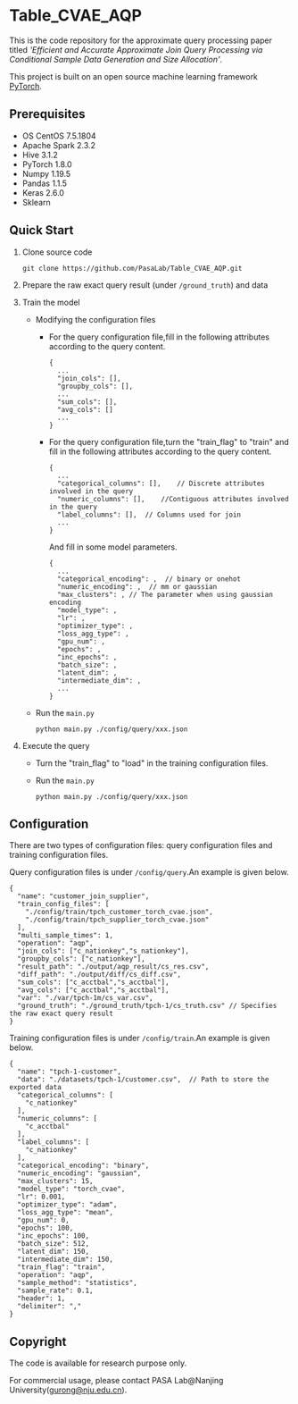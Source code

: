 # Table_CVAE_AQP

This is the code repository for the approximate query processing paper titled *'Efficient and Accurate Approximate Join Query Processing via Conditional Sample Data Generation and Size Allocation'*.

This project is built on an open source machine learning framework [PyTorch](https://pytorch.org/). 

## Prerequisites

* OS CentOS 7.5.1804
* Apache Spark 2.3.2
* Hive 3.1.2
* PyTorch 1.8.0
* Numpy 1.19.5
* Pandas 1.1.5
* Keras 2.6.0
* Sklearn

## Quick Start

1. Clone source code

    ```
    git clone https://github.com/PasaLab/Table_CVAE_AQP.git
    ```

2. Prepare the raw exact query result (under `/ground_truth`) and data

3. Train the model

    * Modifying the configuration files

        * For the query configuration file,fill in the following attributes according to the query content.

            ```
            {
              ...
              "join_cols": [],
              "groupby_cols": [], 
              ...
              "sum_cols": [],
              "avg_cols": []
              ...
            }
            ```

        * For the query configuration file,turn the "train_flag" to "train" and fill in the following attributes according to the query content.

            ```
            {
              ...
              "categorical_columns": [],	// Discrete attributes involved in the query
              "numeric_columns": [],	//Contiguous attributes involved in the query
              "label_columns": [],	// Columns used for join
              ...
            }
            ```

            And fill in some model parameters.

            ```
            {
              ...
              "categorical_encoding": ,  // binary or onehot
              "numeric_encoding": ,  // mm or gaussian
              "max_clusters": , // The parameter when using gaussian encoding
              "model_type": ,
              "lr": ,
              "optimizer_type": ,
              "loss_agg_type": ,
              "gpu_num": ,
              "epochs": ,
              "inc_epochs": , 
              "batch_size": ,
              "latent_dim": ,
              "intermediate_dim": ,
              ...
            }
            ```

    * Run the `main.py`

        ```shell
        python main.py ./config/query/xxx.json
        ```

4. Execute the query

    * Turn the "train_flag" to "load" in the training configuration files.

    * Run the `main.py`

        ```shell
        python main.py ./config/query/xxx.json
        ```

## Configuration

There are two types of configuration files: query configuration files and training configuration files.

Query configuration files is under `/config/query`.An example is given below.

```shell
{
  "name": "customer_join_supplier",
  "train_config_files": [
    "./config/train/tpch_customer_torch_cvae.json", 
    "./config/train/tpch_supplier_torch_cvae.json"
  ],
  "multi_sample_times": 1,
  "operation": "aqp",
  "join_cols": ["c_nationkey","s_nationkey"],
  "groupby_cols": ["c_nationkey"], 
  "result_path": "./output/aqp_result/cs_res.csv",
  "diff_path": "./output/diff/cs_diff.csv", 
  "sum_cols": ["c_acctbal","s_acctbal"],
  "avg_cols": ["c_acctbal","s_acctbal"],
  "var": "./var/tpch-1m/cs_var.csv",
  "ground_truth": "./ground_truth/tpch-1/cs_truth.csv" // Specifies the raw exact query result
}
```

Training configuration files  is under `/config/train`.An example is given below.

```shell
{
  "name": "tpch-1-customer", 
  "data": "./datasets/tpch-1/customer.csv",  // Path to store the exported data
  "categorical_columns": [
    "c_nationkey"
  ],
  "numeric_columns": [
    "c_acctbal"
  ],
  "label_columns": [ 
    "c_nationkey"
  ],
  "categorical_encoding": "binary",  
  "numeric_encoding": "gaussian", 
  "max_clusters": 15, 
  "model_type": "torch_cvae",
  "lr": 0.001,
  "optimizer_type": "adam",
  "loss_agg_type": "mean",
  "gpu_num": 0,
  "epochs": 100,
  "inc_epochs": 100, 
  "batch_size": 512,
  "latent_dim": 150,
  "intermediate_dim": 150,
  "train_flag": "train",  
  "operation": "aqp",
  "sample_method": "statistics",
  "sample_rate": 0.1,
  "header": 1,
  "delimiter": ","
}
```

## Copyright

The code is available for research purpose only.

For commercial usage, please contact PASA Lab@Nanjing University(gurong@nju.edu.cn).